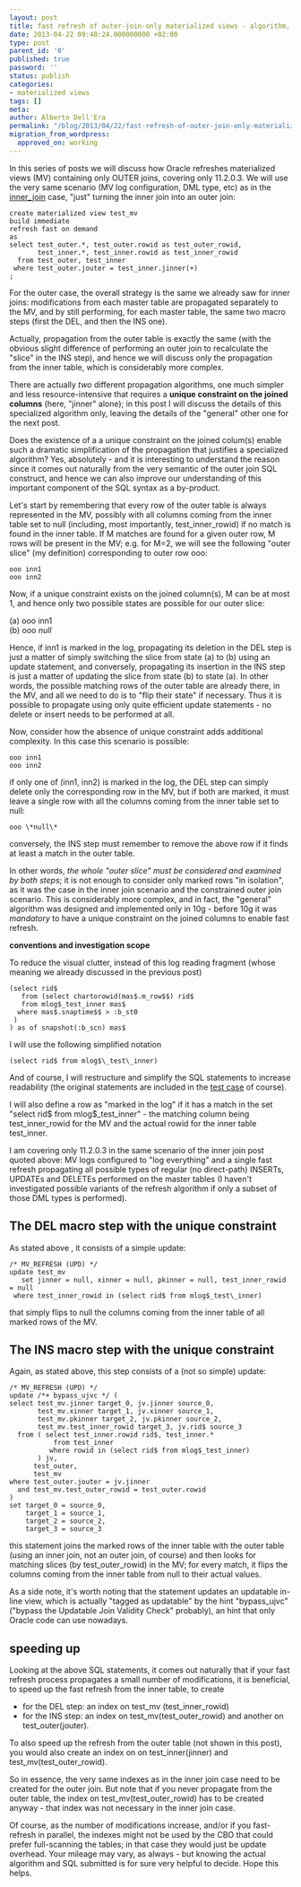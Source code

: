 ```yaml
---
layout: post
title: fast refresh of outer-join-only materialized views - algorithm, part 1
date: 2013-04-22 09:40:24.000000000 +02:00
type: post
parent_id: '0'
published: true
password: ''
status: publish
categories:
- materialized views
tags: []
meta:
author: Alberto Dell'Era
permalink: "/blog/2013/04/22/fast-refresh-of-outer-join-only-materialized-views-algorithm-part-1/"
migration_from_wordpress:
  approved_on: working
---
```

In this series of posts we will discuss how Oracle refreshes materialized views (MV) containing only OUTER joins, covering only 11.2.0.3. We will use the very same scenario (MV log configuration, DML type, etc) as in the [inner_join](/blog/2009/08/04/fast-refresh-of-join-only-materialized-views-algorithm-summary/) case, "just" turning the inner join into an outer join:

```plsql 
create materialized view test_mv  
build immediate  
refresh fast on demand  
as  
select test_outer.*, test_outer.rowid as test_outer_rowid,  
       test_inner.*, test_inner.rowid as test_inner_rowid  
  from test_outer, test_inner  
 where test_outer.jouter = test_inner.jinner(+)  
;  
```

For the outer case, the overall strategy is the same we already saw for inner joins: modifications from each master table are propagated separately to the MV, and by still performing, for each master table, the same two macro steps (first the DEL, and then the INS one).

Actually, propagation from the outer table is exactly the same (with the obvious slight difference of performing an outer join to recalculate the "slice" in the INS step), and hence we will discuss only the propagation from the inner table, which is considerably more complex.

There are actually _two_ different propagation algorithms, one much simpler and less resource-intensive that requires a **unique constraint on the joined columns** (here, "jinner" alone); in this post I will discuss the details of this specialized algorithm only, leaving the details of the "general" other one for the next post.

Does the existence of a a unique constraint on the joined colum(s) enable such a dramatic simplification of the propagation that justifies a specialized algorithm? Yes, absolutely - and it is interesting to understand the reason since it comes out naturally from the very semantic of the outer join SQL construct, and hence we can also improve our understanding of this important component of the SQL syntax as a by-product.

Let's start by remembering that every row of the outer table is always represented in the MV, possibly with all columns coming from the inner table set to null (including, most importantly, test\_inner\_rowid) if no match is found in the inner table. If M matches are found for a given outer row, M rows will be present in the MV; e.g. for M=2, we will see the following "outer slice" (my definition) corresponding to outer row ooo:

```
ooo inn1  
ooo inn2
```

Now, if a unique constraint exists on the joined column(s), M can be at most 1, and hence only two possible states are possible for our outer slice:

(a) ooo inn1  
(b) ooo *null*

Hence, if inn1 is marked in the log, propagating its deletion in the DEL step is just a matter of simply switching the slice from state (a) to (b) using an update statement, and conversely, propagating its insertion in the INS step is just a matter of updating the slice from state (b) to state (a). In other words, the possible matching rows of the outer table are already there, in the MV, and all we need to do is to "flip their state" if necessary. Thus it is possible to propagate using only quite efficient update statements - no delete or insert needs to be performed at all.

Now, consider how the absence of unique constraint adds additional complexity. In this case this scenario is possible:

```
ooo inn1  
ooo inn2
```

if only one of (inn1, inn2) is marked in the log, the DEL step can simply delete only the corresponding row in the MV, but if both are marked, it must leave a single row with all the columns coming from the inner table set to null:

```
ooo \*null\*
```

conversely, the INS step must remember to remove the above row if it finds at least a match in the outer table.

In other words, _the whole "outer slice" must be considered and examined by both steps_; it is not enough to consider only marked rows "in isolation", as it was the case in the inner join scenario and the constrained outer join scenario. This is considerably more complex, and in fact, the "general" algorithm was designed and implemented only in 10g - before 10g it was _mandatory_ to have a unique constraint on the joined columns to enable fast refresh.

**conventions and investigation scope**  

To reduce the visual clutter, instead of this log reading fragment (whose meaning we already discussed in the previous post)  
```plsql 
(select rid$  
   from (select chartorowid(mas$.m_row$$) rid$  
   from mlog$_test_inner mas$  
  where mas$.snaptime$$ > :b_st0  
 )  
) as of snapshot(:b_scn) mas$  
```

I will use the following simplified notation  
```plsql  
(select rid$ from mlog$\_test\_inner)  
```

And of course, I will restructure and simplify the SQL statements to increase readability (the original statements are included in the [test case](/assets/files/2013/04/join_mv_outer_part1_unique.zip) of course).

I will also define a row as "marked in the log" if it has a match in the set "select rid$ from mlog$\_test\_inner" - the matching column being test\_inner\_rowid for the MV and the actual rowid for the inner table test\_inner.

I am covering only 11.2.0.3 in the same scenario of the inner join post quoted above: MV logs configured to "log everything" and a single fast refresh propagating all possible types of regular (no direct-path) INSERTs, UPDATEs and DELETEs performed on the master tables (I haven't investigated possible variants of the refresh algorithm if only a subset of those DML types is performed).

## The DEL macro step with the unique constraint  

As stated above , it consists of a simple update:  
```plsql  
/* MV_REFRESH (UPD) */  
update test_mv  
   set jinner = null, xinner = null, pkinner = null, test_inner_rowid = null  
 where test_inner_rowid in (select rid$ from mlog$_test\_inner)  
```

that simply flips to null the columns coming from the inner table of all marked rows of the MV.

## The INS macro step with the unique constraint

Again, as stated above, this step consists of a (not so simple) update:  

```plsql
/* MV_REFRESH (UPD) */  
update /*+ bypass_ujvc */ (  
select test_mv.jinner target_0, jv.jinner source_0,  
       test_mv.xinner target_1, jv.xinner source_1,  
       test_mv.pkinner target_2, jv.pkinner source_2,  
       test_mv.test_inner_rowid target_3, jv.rid$ source_3  
  from ( select test_inner.rowid rid$, test_inner.*  
           from test_inner  
          where rowid in (select rid$ from mlog$_test_inner)  
       ) jv,  
      test_outer,  
      test_mv  
where test_outer.jouter = jv.jinner  
  and test_mv.test_outer_rowid = test_outer.rowid  
)  
set target_0 = source_0,  
    target_1 = source_1,  
    target_2 = source_2,  
    target_3 = source_3  
```

this statement joins the marked rows of the inner table with the outer table (using an inner join, not an outer join, of course) and then looks for matching slices (by test\_outer\_rowid) in the MV; for every match, it flips the columns coming from the inner table from null to their actual values.

As a side note, it's worth noting that the statement updates an updatable in-line view, which is actually "tagged as updatable" by the hint "bypass\_ujvc" ("bypass the Updatable Join Validity Check" probably), an hint that only Oracle code can use nowadays.

## speeding up

Looking at the above SQL statements, it comes out naturally that if your fast refresh process propagates a small number of modifications, it is beneficial, to speed up the fast refresh from the inner table, to create  
- for the DEL step: an index on test\_mv (test\_inner\_rowid)  
- for the INS step: an index on test\_mv(test\_outer\_rowid) and another on test\_outer(jouter).

To also speed up the refresh from the outer table (not shown in this post), you would also create an index on on test\_inner(jinner) and test\_mv(test\_outer\_rowid).

So in essence, the very same indexes as in the inner join case need to be created for the outer join. But note that if you never propagate from the outer table, the index on test\_mv(test\_outer\_rowid) has to be created anyway - that index was not necessary in the inner join case.

Of course, as the number of modifications increase, and/or if you fast-refresh in parallel, the indexes might not be used by the CBO that could prefer full-scanning the tables; in that case they would just be update overhead. Your mileage may vary, as always - but knowing the actual algorithm and SQL submitted is for sure very helpful to decide. Hope this helps.

